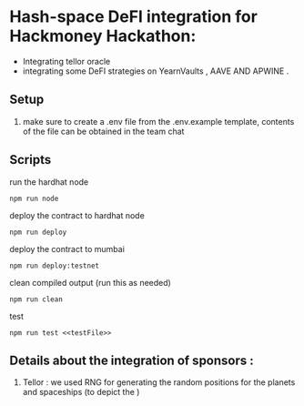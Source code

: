 # Hash-space DeFI integration  for Hackmoney Hackathon: 
- Integrating tellor oracle 
- integrating some DeFI strategies on YearnVaults , AAVE AND APWINE .
## Setup

1. make sure to create a .env file from the .env.example template, contents of the file can be obtained in the team chat


## Scripts

run the hardhat node

```
npm run node
```

deploy the contract to hardhat node

```
npm run deploy
```

deploy the contract to mumbai

```
npm run deploy:testnet
```

clean compiled output (run this as needed)

```
npm run clean
```

test

```
npm run test <<testFile>>
```



## Details  about the integration of sponsors : 

1. Tellor : we used RNG for generating the random positions for the planets and spaceships (to depict the )